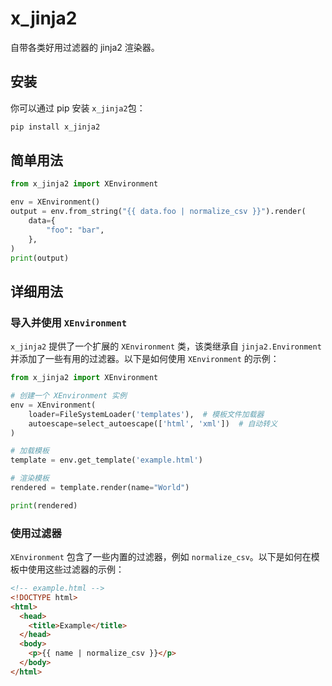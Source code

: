 # x_jinja2

自带各类好用过滤器的 jinja2 渲染器。

## 安装

你可以通过 pip 安装 `x_jinja2`包：

```bash
pip install x_jinja2
```

## 简单用法

```python
from x_jinja2 import XEnvironment

env = XEnvironment()
output = env.from_string("{{ data.foo | normalize_csv }}").render(
    data={
        "foo": "bar",
    },
)
print(output)
```

## 详细用法

### 导入并使用 `XEnvironment`

`x_jinja2` 提供了一个扩展的 `XEnvironment` 类，该类继承自 `jinja2.Environment` 并添加了一些有用的过滤器。以下是如何使用 `XEnvironment` 的示例：

```python
from x_jinja2 import XEnvironment

# 创建一个 XEnvironment 实例
env = XEnvironment(
    loader=FileSystemLoader('templates'),  # 模板文件加载器
    autoescape=select_autoescape(['html', 'xml'])  # 自动转义
)

# 加载模板
template = env.get_template('example.html')

# 渲染模板
rendered = template.render(name="World")

print(rendered)
```

### 使用过滤器

`XEnvironment` 包含了一些内置的过滤器，例如 `normalize_csv`。以下是如何在模板中使用这些过滤器的示例：

```html
<!-- example.html -->
<!DOCTYPE html>
<html>
  <head>
    <title>Example</title>
  </head>
  <body>
    <p>{{ name | normalize_csv }}</p>
  </body>
</html>
```
